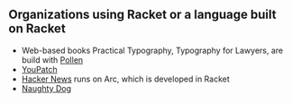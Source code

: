 ## Organizations using Racket or a language built on Racket

 * Web-based books Practical Typography, Typography for Lawyers, are build with [Pollen](https://github.com/mbutterick/pollen) 
 * [YouPatch](https://www.youpatch.com)
 * [Hacker News](http://news.ycombinator.com/item?id=2201964) runs on Arc, which is developed in Racket
 * [Naughty Dog](http://cufp.org/2011/functional-mzscheme-dsls-game-development.html)